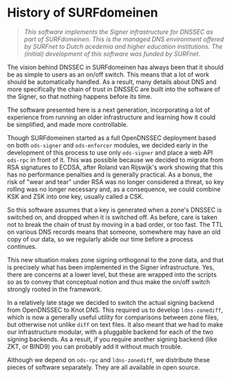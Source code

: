 # History of SURFdomeinen

> *This software implements the Signer infrastructure for DNSSEC as part
> of SURFdomeinen.  This is the managed DNS environment offered by SURFnet
> to Dutch acedemia and higher education institutions.  The (initial)
> development of this software was funded by SURFnet.*

The vision behind DNSSEC in SURFdomeinen has always been that it should
be as simple to users as an on/off switch.  This means that a lot of work
should be automatically handled.  As a result, many details about DNS and
more specifically the chain of trust in DNSSEC are built into the software
of the Signer, so that nothing happens before its time.

The software presented here is a next generation, incorporating a lot
of experience from running an older infrastructure and learning how it
could be simplified, and made more controllable.

Though SURFdomeinen started as a full OpenDNSSEC deployment based on both
`ods-signer` and `ods-enforcer` modules, we decided early in the development
of this process to use only `ods-signer` and place a web API `ods-rpc`
in front of it.  This was possible because we decided to migrate from RSA
signatures to ECDSA, after Roland van Rijswijk's work showing that this
has no performance penalties and is generally practical.  As a bonus, the
risk of "wear and tear" under RSA was no longer considered a threat, so
key rolling was no longer necessary and, as a consequence, we could
combine KSK and ZSK into one key, usually called a CSK.

So this software assumes that a key is generated when a zone's DNSSEC is
switched on, and dropped when it is switched off.  As before, care is
taken not to break the chain of trust by moving in a bad order, or too
fast.  The TTL on various DNS records means that someone, somewhere may
have an old copy of our data, so we regularly abide our time before a
process continues.

This new situation makes zone signing orthogonal to the zone data, and
that is precisely what has been implemented in the Signer infrastructure.
Yes, there are concerns at a lower level, but these are wrapped into the
scripts so as to convey that conceptual notion and thus make the on/off
switch strongly rooted in the framework.

In a relatively late stage we decided to switch the actual signing backend
from OpenDNSSEC to Knot DNS.  This required us to develop `ldns-zonediff`,
which is now a generally useful utility for comparisons between zone files,
but otherwise not unlike `diff` on text files.  It also meant that we had
to make our infrastructure modular, with a pluggable backend for each of
the two signing backends.  As a result, if you require another signing
backend (like ZKT, or BIND9) you can probably add it without much trouble.

Although we depend on `ods-rpc` and `ldns-zonediff`, we distribute these
pieces of software separately.  They are all available in open source.

